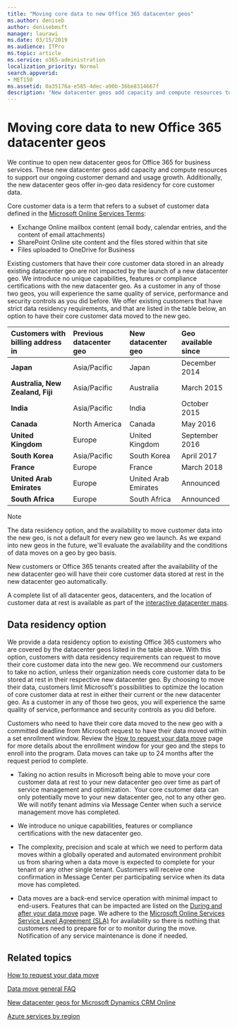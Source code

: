 ```yaml
---
title: "Moving core data to new Office 365 datacenter geos"
ms.author: deniseb
author: denisebmsft
manager: laurawi
ms.date: 03/15/2019
ms.audience: ITPro
ms.topic: article
ms.service: o365-administration
localization_priority: Normal
search.appverid:
- MET150
ms.assetid: 0a35176a-e585-4dec-a90b-36be8314667f
description: "New datacenter geos add capacity and compute resources to support our ongoing customer demand and usage growth. Additionally, the new datacenter geos offer in-geo data residency for core customer data. Core customer data is a term that refers to a subset of customer data defined in the Microsoft Online Services Terms: Exchange Online mailbox content (email body, calendar entries, and the content of email attachments) and SharePoint Online site content and the files stored within that site, and files uploaded to OneDrive for Business."
---
```


# Moving core data to new Office 365 datacenter geos

We continue to open new datacenter geos for Office 365 for business services. These new datacenter geos add capacity and compute resources to support our ongoing customer demand and usage growth. Additionally, the new datacenter geos offer in-geo data residency for core customer data. 

Core customer data is a term that refers to a subset of customer data defined in the [Microsoft Online Services Terms](https://go.microsoft.com/fwlink/p/?LinkID=249048): 
- Exchange Online mailbox content (email body, calendar entries, and the content of email attachments)
- SharePoint Online site content and the files stored within that site
- Files uploaded to OneDrive for Business 
  
Existing customers that have their core customer data stored in an already existing datacenter geo are not impacted by the launch of a new datacenter geo. We introduce no unique capabilities, features or compliance certifications with the new datacenter geo. As a customer in any of those two geos, you will experience the same quality of service, performance and security controls as you did before. We offer existing customers that have strict data residency requirements, and that are listed in the table below, an option to have their core customer data moved to the new geo.
  
|****Customers with billing address in****|****Previous datacenter geo****|****New datacenter geo****|****Geo available since****|
|:-----|:-----|:-----|:-----|
|****Japan****| Asia/Pacific | Japan | December 2014 |
|****Australia, New Zealand, Fiji****| Asia/Pacific | Australia | March 2015 |
|****India****| Asia/Pacific | India | October 2015 |
|****Canada****| North America | Canada | May 2016 |
|****United Kingdom****| Europe | United Kingdom | September 2016 |
|****South Korea****| Asia/Pacific | South Korea | April 2017 |
|****France****| Europe | France | March 2018 |
|****United Arab Emirates****| Europe | United Arab Emirates | Announced |
|****South Africa****| Europe | South Africa | Announced |
   
> [!NOTE]
> The data residency option, and the availability to move customer data into the new geo, is not a default for every new geo we launch. As we expand into new geos in the future, we'll evaluate the availability and the conditions of data moves on a geo by geo basis. 
  
New customers or Office 365 tenants created after the availability of the new datacenter geo will have their core customer data stored at rest in the new datacenter geo automatically.
  
A complete list of all datacenter geos, datacenters, and the location of customer data at rest is available as part of the [interactive datacenter maps](https://office.com/datamaps). 
  
## Data residency option

We provide a data residency option to existing Office 365 customers who are covered by the datacenter geos listed in the table above. With this option, customers with data residency requirements can request to move their core customer data into the new geo. We recommend our customers to take no action, unless their organization needs core customer data to be stored at rest in their respective new datacenter geo. By choosing to move their data, customers limit Microsoft's possibilities to optimize the location of core customer data at rest in either their current or the new datacenter geo. As a customer in any of those two geos, you will experience the same quality of service, performance and security controls as you did before.
  
Customers who need to have their core data moved to the new geo with a committed deadline from Microsoft request to have their data moved within a set enrollment window.  Review the [How to request your data move](request-your-data-move.md) page for more details about the enrollment window for your geo and the steps to enroll into the program.  Data moves can take up to 24 months after the request period to complete.

- Taking no action results in Microsoft being able to move your core customer data at rest to your new datacenter geo over time as part of service management and optimization.  Your core csutomer data can only potentially move to your new datacenter geo, not to any other geo.  We will notify tenant admins via Message Center when such a service management move has completed.
   
- We introduce no unique capabilities, features or compliance certifications with the new datacenter geo.
    
- The complexity, precision and scale at which we need to perform data moves within a globally operated and automated environment prohibit us from sharing when a data move is expected to complete for your tenant or any other single tenant. Customers will receive one confirmation in Message Center per participating service when its data move has completed. 
    
- Data moves are a back-end service operation with minimal impact to end-users. Features that can be impacted are listed on the [During and after your data move](during-and-after-your-data-move.md) page. We adhere to the [Microsoft Online Services Service Level Agreement (SLA)](https://go.microsoft.com/fwlink/p/?LinkId=523897) for availability so there is nothing that customers need to prepare for or to monitor during the move. Notification of any service maintenance is done if needed. 
    
## Related topics 
 
[How to request your data move](request-your-data-move.md)
    
[Data move general FAQ](data-move-faq.md)
  
[New datacenter geos for Microsoft Dynamics CRM Online](https://go.microsoft.com/fwlink/p/?Linkid=615924)
  
[Azure services by region](https://azure.microsoft.com/en-us/regions/)
